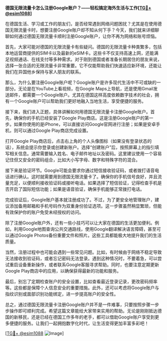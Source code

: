 **德国无限流量卡怎么注册Google账户？——轻松搞定海外生活与工作[[TG💪+ @esim1088](https://t.me/s/esim1088)]**

在德国生活、学习或工作的朋友们，是否经常遇到网络问题困扰？尤其是在使用德国无限流量卡时，想要注册Google账户却不知从何下手？今天，我们就来详细聊聊如何通过德国无限流量卡顺利注册Google账户，让你不再为网络和账号烦恼。

首先，大家可能对德国的无限流量卡有些疑问。德国的无限流量卡种类繁多，包括本地运营商提供的SIM卡以及最新的eSIM卡。这些卡不仅支持高速上网，还能满足视频通话、在线支付等多种需求。对于刚到德国或者准备长期居住的朋友来说，选择一张合适的无限流量卡非常重要。它不仅能帮助我们快速适应新环境，还能让我们在异国他乡保持与家人朋友的联系。

那么，为什么要注册Google账户呢？Google账户是许多现代生活中不可或缺的一部分。无论是在YouTube上看视频，在Google Maps上导航，还是使用Gmail发送邮件，都需要一个Google账户。尤其在德国这样高度依赖数字技术的社会，拥有一个Google账户可以帮助我们更好地融入当地生活，享受便捷的服务。

接下来，我们进入正题，具体讲解如何用德国无限流量卡注册Google账户。首先，确保你的手机已经安装了Google Play商店。这是注册Google账户的第一步。如果你使用的是iPhone，可以直接访问Google官网进行注册；如果是安卓手机，则可以通过Google Play商店完成设置。

打开Google Play商店后，点击右上角的个人头像图标（如果没有登录状态的话），系统会提示你登录或创建新账户。选择“创建账户”后，按照屏幕上的指引填写相关信息。通常需要输入姓名、电子邮件地址以及密码。这里建议使用一个容易记住但又安全的密码组合，比如大小写字母、数字和特殊字符的混合。

接下来是验证环节。Google可能会要求你通过短信接收验证码，或者拨打语音电话进行确认。这时就需要用到德国无限流量卡了。确保你的手机信号良好，并且流量充足，以便顺利接收验证码或接听电话。如果选择了短信验证，记得检查手机是否开启了国际短信功能；如果是语音验证，确保手机能够正常拨打电话。

完成验证后，Google账户基本就注册成功了。不过，为了更安全地管理账户，建议添加备用邮箱和手机号码作为双重身份验证选项。这一步骤虽然稍显繁琐，但能有效保护你的账户免受未经授权的访问。

除了注册Google账户外，还有一些小技巧可以让大家在德国的生活更加便利。例如，利用Google地图查询公共交通路线，使用Google翻译解决语言障碍，甚至可以通过Google Photos备份重要文件和照片。这些工具都能极大地提升我们的生活质量。

当然，注册过程中也可能会遇到一些常见问题。比如，有时候由于网络不稳定导致无法接收到验证码，或者忘记密码无法登录。遇到这种情况时，不要着急，可以尝试重启设备重新操作，或者联系Google客服寻求帮助。同时，也要注意定期更新Google Play商店中的应用，以确保获得最新的功能和服务。

最后，别忘了定期检查账户的安全设置，比如查看最近登录记录，更改密码频率等。这些都是保障个人信息安全的重要措施。此外，还可以考虑将Google账户与指纹识别或面部识别功能绑定，进一步提高账户的安全性。

总之，通过德国无限流量卡注册Google账户并不是一件难事，只要按照步骤一步步操作即可顺利完成。希望这篇文章能给大家带来实用的帮助。无论是刚刚抵达德国的新移民，还是已经在德国工作多年的老手，都可以借助Google账户享受到更多便捷的服务。让我们一起拥抱数字化时代，让生活变得更加丰富多彩吧！

[[TG💪+ @esim1088](https://t.me/s/esim1088) ![Image](https://i.postimg.cc/4NQfJmqS/Snipaste-2025-05-13-00-14-12.png)]